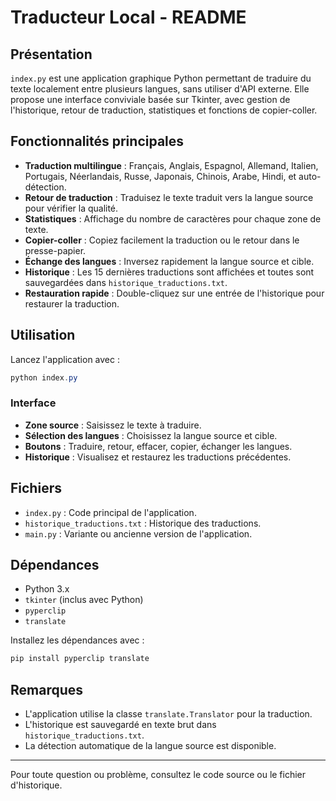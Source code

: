 # Traducteur Local - README

## Présentation

`index.py` est une application graphique Python permettant de traduire du texte localement entre plusieurs langues, sans utiliser d'API externe. Elle propose une interface conviviale basée sur Tkinter, avec gestion de l'historique, retour de traduction, statistiques et fonctions de copier-coller.

## Fonctionnalités principales

- **Traduction multilingue** : Français, Anglais, Espagnol, Allemand, Italien, Portugais, Néerlandais, Russe, Japonais, Chinois, Arabe, Hindi, et auto-détection.
- **Retour de traduction** : Traduisez le texte traduit vers la langue source pour vérifier la qualité.
- **Statistiques** : Affichage du nombre de caractères pour chaque zone de texte.
- **Copier-coller** : Copiez facilement la traduction ou le retour dans le presse-papier.
- **Échange des langues** : Inversez rapidement la langue source et cible.
- **Historique** : Les 15 dernières traductions sont affichées et toutes sont sauvegardées dans `historique_traductions.txt`.
- **Restauration rapide** : Double-cliquez sur une entrée de l'historique pour restaurer la traduction.

## Utilisation

Lancez l'application avec :

```powershell
python index.py
```

### Interface

- **Zone source** : Saisissez le texte à traduire.
- **Sélection des langues** : Choisissez la langue source et cible.
- **Boutons** : Traduire, retour, effacer, copier, échanger les langues.
- **Historique** : Visualisez et restaurez les traductions précédentes.

## Fichiers

- `index.py` : Code principal de l'application.
- `historique_traductions.txt` : Historique des traductions.
- `main.py` : Variante ou ancienne version de l'application.

## Dépendances

- Python 3.x
- `tkinter` (inclus avec Python)
- `pyperclip`
- `translate`

Installez les dépendances avec :

```powershell
pip install pyperclip translate
```

## Remarques

- L'application utilise la classe `translate.Translator` pour la traduction.
- L'historique est sauvegardé en texte brut dans `historique_traductions.txt`.
- La détection automatique de la langue source est disponible.

---

Pour toute question ou problème, consultez le code source ou le fichier d'historique.
